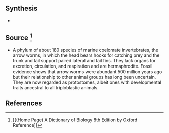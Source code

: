 ## Synthesis
- 
## Source [^1]
- A phylum of about 180 species of marine coelomate invertebrates, the arrow worms, in which the head bears hooks for catching prey and the trunk and tail support paired lateral and tail fins. They lack organs for excretion, circulation, and respiration and are hermaphrodite. Fossil evidence shows that arrow worms were abundant 500 million years ago but their relationship to other animal groups has long been uncertain. They are now regarded as protostomes, albeit ones with developmental traits ancestral to all triploblastic animals.
## References

[^1]: [[(Home Page) A Dictionary of Biology 8th Edition by Oxford Reference]]